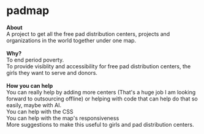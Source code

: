 # padmap
<b>About</b>
<br/>
A project to get all the free pad distribution centers, projects and organizations in the world together under one map.
<br/>
<br/>
<b>Why?</b>
<br/>
To end period poverty.
<br/>
To provide visiblity and accessibility for free pad distribution centers, the girls they want to serve and donors.
<br/>
<br/>
<b>How you can help</b>
<br/>
You can really help by adding more centers (That's a huge job I am looking forward to outsourcing offline) or helping with code that can help do that so easily, maybe with AI.
<br/>
You can help with the CSS
<br/>
You can help with the map's responsiveness
<br/>
More suggestions to make this useful to girls and pad distribution centers.

